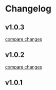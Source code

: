 # Changelog


## v1.0.3

[compare changes](https://github.com/noahhorlacher/nuxt-3-prlx/compare/v1.0.2...v1.0.3)

## v1.0.2

[compare changes](https://github.com/noahhorlacher/nuxt-3-prlx/compare/v1.0.1...v1.0.2)

## v1.0.1

